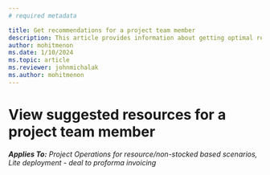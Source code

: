 ```yaml
---
# required metadata

title: Get recommendations for a project team member
description: This article provides information about getting optimal recommendations for a team member, before booking them onto the project.
author: mohitmenon
ms.date: 1/10/2024
ms.topic: article
ms.reviewer: johnmichalak
ms.author: mohitmenon
---
```


# View suggested resources for a project team member

_**Applies To:** Project Operations for resource/non-stocked based scenarios, Lite deployment - deal to proforma invoicing_

